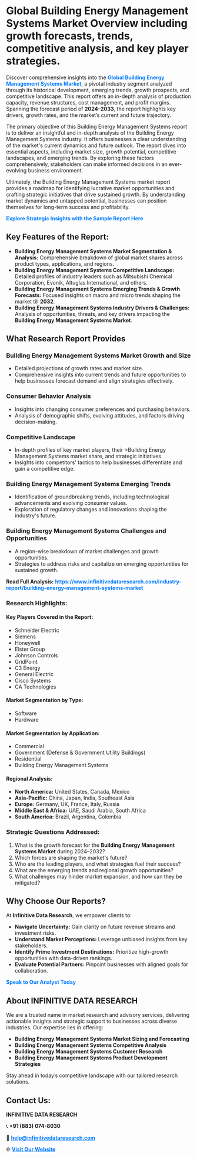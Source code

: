 <h1>Global Building Energy Management Systems Market Overview including growth forecasts, trends, competitive analysis, and key player strategies.</h1>
<p>
Discover comprehensive insights into the 
<a href="https://www.infinitivedataresearch.com/industry-report/building-energy-management-systems-market" rel="dofollow" style="color: #007BFF; text-decoration: none;"><strong>Global Building Energy Management Systems Market</strong></a>, a pivotal industry segment analyzed through its historical development, emerging trends, growth prospects, and competitive landscape. This report offers an in-depth analysis of production capacity, revenue structures, cost management, and profit margins. Spanning the forecast period of <strong>2024–2033</strong>, the report highlights key drivers, growth rates, and the market’s current and future trajectory.
</p>
<p>
The primary objective of this Building Energy Management Systems report is to deliver an insightful and in-depth analysis of the Building Energy Management Systems industry. It offers businesses a clear understanding of the market's current dynamics and future outlook. The report dives into essential aspects, including market size, growth potential, competitive landscapes, and emerging trends. By exploring these factors comprehensively, stakeholders can make informed decisions in an ever-evolving business environment.
</p>
<p>
Ultimately, the Building Energy Management Systems market report provides a roadmap for identifying lucrative market opportunities and crafting strategic initiatives that drive sustained growth. By understanding market dynamics and untapped potential, businesses can position themselves for long-term success and profitability.
</p>
<p>
<a href="https://www.infinitivedataresearch.com/request-sample/reportId=110262" style="color: #007BFF; text-decoration: none;"><strong>Explore Strategic Insights with the Sample Report Here</strong></a>
</p>

<h2>Key Features of the Report:</h2>
<ul>
<li><strong>Building Energy Management Systems Market Segmentation & Analysis:</strong> Comprehensive breakdown of global market shares across product types, applications, and regions.</li>
<li><strong>Building Energy Management Systems Competitive Landscape:</strong> Detailed profiles of industry leaders such as Mitsubishi Chemical Corporation, Evonik, Altuglas International, and others.</li>
<li><strong>Building Energy Management Systems Emerging Trends & Growth Forecasts:</strong> Focused insights on macro and micro trends shaping the market till <strong>2032</strong>.</li>
<li><strong>Building Energy Management Systems Industry Drivers & Challenges:</strong> Analysis of opportunities, threats, and key drivers impacting the <strong>Building Energy Management Systems Market</strong>.</li>
</ul>

<h2>What Research Report Provides</h2>
<h3>Building Energy Management Systems Market Growth and Size</h3>
<ul>
<li>Detailed projections of growth rates and market size.</li>
<li>Comprehensive insights into current trends and future opportunities to help businesses forecast demand and align strategies effectively.</li>
</ul>

<h3>Consumer Behavior Analysis</h3>
<ul>
<li>Insights into changing consumer preferences and purchasing behaviors.</li>
<li>Analysis of demographic shifts, evolving attitudes, and factors driving decision-making.</li>
</ul>

<h3>Competitive Landscape</h3>
<ul>
<li>In-depth profiles of key market players, their >Building Energy Management Systems market share, and strategic initiatives.</li>
<li>Insights into competitors' tactics to help businesses differentiate and gain a competitive edge.</li>
</ul>

<h3>Building Energy Management Systems Emerging Trends</h3>
<ul>
<li>Identification of groundbreaking trends, including technological advancements and evolving consumer values.</li>
<li>Exploration of regulatory changes and innovations shaping the industry's future.</li>
</ul>

<h3>Building Energy Management Systems Challenges and Opportunities</h3>
<ul>
<li>A region-wise breakdown of market challenges and growth opportunities.</li>
<li>Strategies to address risks and capitalize on emerging opportunities for sustained growth.</li>
</ul>
<p><strong>Read Full Analysis:</strong> <a href="https://www.infinitivedataresearch.com/industry-report/building-energy-management-systems-market" rel="dofollow" style="color: #007BFF; text-decoration: none;"><strong>https://www.infinitivedataresearch.com/industry-report/building-energy-management-systems-market</strong></a></p>
<h3>Research Highlights:</h3>
<h4>Key Players Covered in the Report:</h4>
<ul><li>Schneider Electric</li><li>Siemens</li><li>Honeywell</li><li>Elster Group</li><li>Johnson Controls</li><li>GridPoint</li><li>C3 Energy</li><li>General Electric</li><li>Cisco Systems</li><li>CA Technologies</li></ul>
<h4>Market Segmentation by Type:</h4>
<ul><li>Software</li><li>Hardware</li></ul>
<h4>Market Segmentation by Application:</h4>
<ul><li>Commercial</li><li>Government (Defense &amp; Government Utility Buildings)</li><li>Residential</li><li>Building Energy Management Systems</li></ul>

<h4>Regional Analysis:</h4>
<ul>
<li><strong>North America:</strong> United States, Canada, Mexico</li>
<li><strong>Asia-Pacific:</strong> China, Japan, India, Southeast Asia</li>
<li><strong>Europe:</strong> Germany, UK, France, Italy, Russia</li>
<li><strong>Middle East & Africa:</strong> UAE, Saudi Arabia, South Africa</li>
<li><strong>South America:</strong> Brazil, Argentina, Colombia</li>
</ul>

<h3>Strategic Questions Addressed:</h3>
<ol>
<li>What is the growth forecast for the <strong>Building Energy Management Systems Market</strong> during 2024–2032?</li>
<li>Which forces are shaping the market's future?</li>
<li>Who are the leading players, and what strategies fuel their success?</li>
<li>What are the emerging trends and regional growth opportunities?</li>
<li>What challenges may hinder market expansion, and how can they be mitigated?</li>
</ol>

<h2>Why Choose Our Reports?</h2>
<p>At <strong>Infinitive Data Research</strong>, we empower clients to:</p>
<ul>
<li><strong>Navigate Uncertainty:</strong> Gain clarity on future revenue streams and investment risks.</li>
<li><strong>Understand Market Perceptions:</strong> Leverage unbiased insights from key stakeholders.</li>
<li><strong>Identify Prime Investment Destinations:</strong> Prioritize high-growth opportunities with data-driven rankings.</li>
<li><strong>Evaluate Potential Partners:</strong> Pinpoint businesses with aligned goals for collaboration.</li>
</ul>
<p><a href="https://www.infinitivedataresearch.com/industry-report/building-energy-management-systems-market" rel="dofollow" style="color: #007BFF; text-decoration: none;"><strong>Speak to Our Analyst Today</strong></a></p>

<h2>About INFINITIVE DATA RESEARCH</h2>
<p>We are a trusted name in market research and advisory services, delivering actionable insights and strategic support to businesses across diverse industries. Our expertise lies in offering:</p>
<ul>
<li><strong>Building Energy Management Systems Market Sizing and Forecasting</strong></li>
<li><strong>Building Energy Management Systems Competitive Analysis</strong></li>
<li><strong>Building Energy Management Systems Customer Research</strong></li>
<li><strong>Building Energy Management Systems Product Development Strategies</strong></li>
</ul>
<p>Stay ahead in today’s competitive landscape with our tailored research solutions.</p>

<h2>Contact Us:</h2>
<p><strong>INFINITIVE DATA RESEARCH</strong></p>
<p>📞 <strong>+91 (883) 074-8030</strong></p>
<p>📧 <strong><a href="mailto:help@infinitivedataresearch.com" style="color: #007BFF;">help@infinitivedataresearch.com</a></strong></p>
<p>🌐 <strong><a href="https://www.infinitivedataresearch.com" rel="dofollow" style="color: #007BFF;">Visit Our Website</a></strong></p>